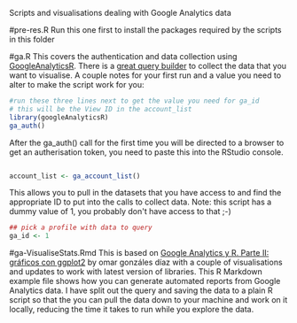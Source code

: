 Scripts and visualisations dealing with Google Analytics data

#pre-res.R
Run this one first to install the packages required by the scripts in this folder

#ga.R
This covers the authentication and data collection using [GoogleAnalyticsR](http://code.markedmondson.me/googleAnalyticsR/). There is a [great query builder](https://ga-dev-tools.appspot.com/query-explorer/) to collect the data that you want to visualise. A couple notes for your first run and a value you need to alter to make the script work for you:

``` r
#run these three lines next to get the value you need for ga_id
# this will be the View ID in the account_list 
library(googleAnalyticsR)
ga_auth()
```
After the ga_auth() call for the first time you will be directed to a browser to get an autherisation token, you need to paste this into the RStudio console. 

``` r

account_list <- ga_account_list()
```

This allows you to pull in the datasets that you have access to and find the appropriate ID to put into the calls to collect data. Note: this script has a dummy value of 1, you probably don't have access to that ;-)

``` r
## pick a profile with data to query
ga_id <- 1
```

#ga-VisualiseStats.Rmd
This is based on [Google Analytics y R. Parte II: gráficos con ggplot2](http://omargonzalesdiaz.com/blog/googleanalytics-ggplot2.html) by omar gonzáles díaz with a couple of visualisations and updates to work with latest version of libraries. This R Markdown example file shows how you can generate automated reports from Google Analytics data. I have split out the query and saving the data to a plain R script so that the you can pull the data down to your machine and work on it locally, reducing the time it takes to run while you explore the data. 
